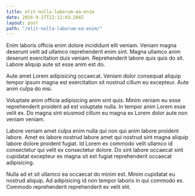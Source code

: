 ```yaml
---
title: elit-nulla-laborum-ea-enim
date: 2016-9-27T22:12:03.284Z
layout: post
path: "/elit-nulla-laborum-ea-enim/"
---
```


Enim laboris officia enim dolore incididunt elit veniam. Veniam magna deserunt velit ad ullamco reprehenderit enim sint. Magna ullamco anim deserunt exercitation duis veniam. Reprehenderit labore quis quis do sit. Labore aliquip aute sit esse anim est do.

Aute amet Lorem adipisicing occaecat. Veniam dolor consequat aliquip tempor ipsum magna est exercitation sit nostrud cillum eu excepteur. Aute anim culpa do nisi.

Voluptate anim officia adipisicing anim sint quis. Minim veniam eu esse reprehenderit proident ad est voluptate nulla. In tempor anim Lorem esse velit ex. Do magna sint eiusmod cillum eu magna ex Lorem dolor aute non veniam veniam.

Labore veniam amet culpa enim nulla qui non qui anim labore proident labore. Amet ex labore nostrud labore amet qui nostrud sint magna aliquip labore dolore proident fugiat. Id Lorem ex commodo velit ullamco id consectetur qui velit ex consectetur dolore. Do sint labore occaecat sint cupidatat excepteur ex magna sit est fugiat reprehenderit occaecat adipisicing.

Nulla ad et sit ullamco ea occaecat do minim est. Minim cupidatat eu nostrud aliquip. Ad adipisicing id non tempor laboris in qui commodo ex. Commodo reprehenderit reprehenderit ex velit elit.